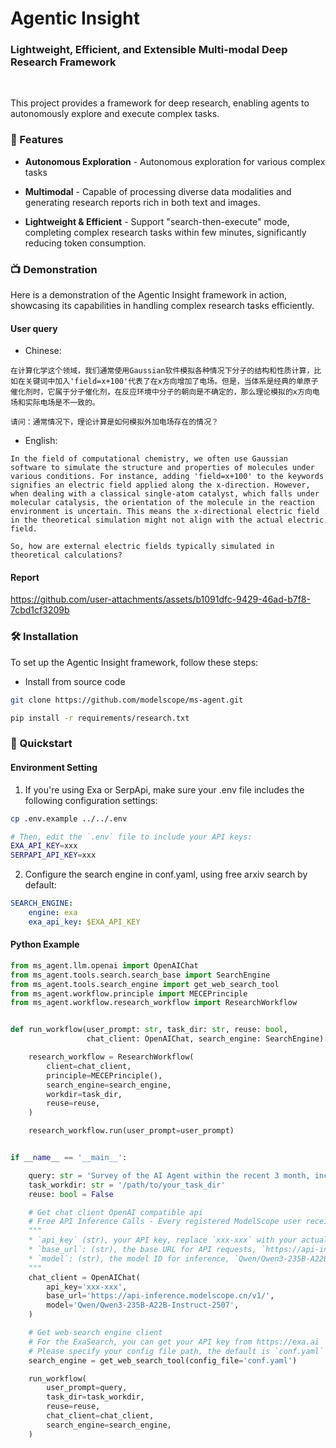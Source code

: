 
# Agentic Insight

### Lightweight, Efficient, and Extensible Multi-modal Deep Research Framework

&nbsp;
&nbsp;

This project provides a framework for deep research, enabling agents to autonomously explore and execute complex tasks.

### 🌟 Features

- **Autonomous Exploration** - Autonomous exploration for various complex tasks

- **Multimodal** - Capable of processing diverse data modalities and generating research reports rich in both text and images.

- **Lightweight & Efficient** - Support "search-then-execute" mode, completing complex research tasks within few minutes, significantly reducing token consumption.



### 📺 Demonstration

Here is a demonstration of the Agentic Insight framework in action, showcasing its capabilities in handling complex research tasks efficiently.

#### User query

* Chinese:
```text
在计算化学这个领域，我们通常使用Gaussian软件模拟各种情况下分子的结构和性质计算，比如在关键词中加入'field=x+100'代表了在x方向增加了电场。但是，当体系是经典的单原子催化剂时，它属于分子催化剂，在反应环境中分子的朝向是不确定的，那么理论模拟的x方向电场和实际电场是不一致的。

请问：通常情况下，理论计算是如何模拟外加电场存在的情况？
```

* English:
```text
In the field of computational chemistry, we often use Gaussian software to simulate the structure and properties of molecules under various conditions. For instance, adding 'field=x+100' to the keywords signifies an electric field applied along the x-direction. However, when dealing with a classical single-atom catalyst, which falls under molecular catalysis, the orientation of the molecule in the reaction environment is uncertain. This means the x-directional electric field in the theoretical simulation might not align with the actual electric field.

So, how are external electric fields typically simulated in theoretical calculations?
```

#### Report
<https://github.com/user-attachments/assets/b1091dfc-9429-46ad-b7f8-7cbd1cf3209b>



### 🛠️ Installation

To set up the Agentic Insight framework, follow these steps:

* Install from source code
```bash
git clone https://github.com/modelscope/ms-agent.git

pip install -r requirements/research.txt
```

### 🚀 Quickstart

#### Environment Setting

1. If you're using Exa or SerpApi, make sure your .env file includes the following configuration settings:
```bash
cp .env.example ../../.env

# Then, edit the `.env` file to include your API keys:
EXA_API_KEY=xxx
SERPAPI_API_KEY=xxx
```

2. Configure the search engine in conf.yaml, using free arxiv search by default:
```yaml
SEARCH_ENGINE:
    engine: exa
    exa_api_key: $EXA_API_KEY
```

#### Python Example

```python
from ms_agent.llm.openai import OpenAIChat
from ms_agent.tools.search.search_base import SearchEngine
from ms_agent.tools.search_engine import get_web_search_tool
from ms_agent.workflow.principle import MECEPrinciple
from ms_agent.workflow.research_workflow import ResearchWorkflow


def run_workflow(user_prompt: str, task_dir: str, reuse: bool,
                 chat_client: OpenAIChat, search_engine: SearchEngine):

    research_workflow = ResearchWorkflow(
        client=chat_client,
        principle=MECEPrinciple(),
        search_engine=search_engine,
        workdir=task_dir,
        reuse=reuse,
    )

    research_workflow.run(user_prompt=user_prompt)


if __name__ == '__main__':

    query: str = 'Survey of the AI Agent within the recent 3 month, including the latest research papers, open-source projects, and industry applications.'  # noqa
    task_workdir: str = '/path/to/your_task_dir'
    reuse: bool = False

    # Get chat client OpenAI compatible api
    # Free API Inference Calls - Every registered ModelScope user receives a set number of free API inference calls daily, refer to https://modelscope.cn/docs/model-service/API-Inference/intro for details.  # noqa
    """
    * `api_key` (str), your API key, replace `xxx-xxx` with your actual key. Alternatively, you can use ModelScope API key, refer to https://modelscope.cn/my/myaccesstoken  # noqa
    * `base_url`: (str), the base URL for API requests, `https://api-inference.modelscope.cn/v1/` for ModelScope API-Inference
    * `model`: (str), the model ID for inference, `Qwen/Qwen3-235B-A22B-Instruct-2507` can be recommended for document research tasks.
    """
    chat_client = OpenAIChat(
        api_key='xxx-xxx',
        base_url='https://api-inference.modelscope.cn/v1/',
        model='Qwen/Qwen3-235B-A22B-Instruct-2507',
    )

    # Get web-search engine client
    # For the ExaSearch, you can get your API key from https://exa.ai
    # Please specify your config file path, the default is `conf.yaml` in the current directory.
    search_engine = get_web_search_tool(config_file='conf.yaml')

    run_workflow(
        user_prompt=query,
        task_dir=task_workdir,
        reuse=reuse,
        chat_client=chat_client,
        search_engine=search_engine,
    )

```
